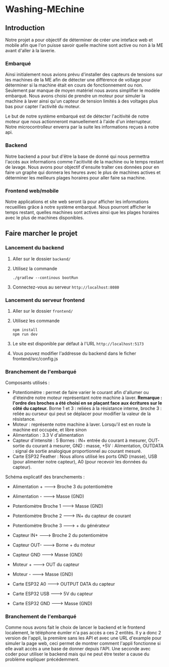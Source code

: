 
# Washing-MEchine

## Introduction

Notre projet a pour objectif de déterminer de créer une inteface web et mobile afin que l'on puisse savoir quelle machine sont active   ou non à la ME avant d'aller à la laverie.

### Embarqué

Ainsi initialement nous avions prévu d'installer des capteurs de tensions sur les machines de la ME afin de détecter une différence de voltage pour déterminer si la machine était en cours de fonctionnement ou non. Seulement par manque de moyen matériel nous avons simplifier le modèle embarqué. Nous avons choisi de prendre un moteur pour simuler la machine à laver ainsi qu'un capteur de tension limités à des voltages plus bas pour capter l'activité du moteur.

Le but de notre système embarqué est de détecter l'acitivité de notre moteur que nous actionneront manuellement à l'aide d'un interrupteur. Notre microcontrolleur enverra par la suite les informations reçues à notre api.
### Backend
Notre backend a pour but d'être la base de donné qui nous permettra l'accès aux informations comme l'acitivité de la machine ou le temps restant de lavage. Nous avons pour objectif d'ensuite traîter ces données pour en faire un graphe qui donnera les heures avec le plus de machines actives et déterminer les meilleurs plages horaires pour aller faire sa machine.

### Frontend web/mobile

Notre applications et site web seront là pour afficher les informations recueillies grâce à notre système embarqué. Nous pourront afficher le temps restant, quelles machines sont actives ainsi que les plages horaires avec le plus de machines disponibles.

## Faire marcher le projet

### Lancement du backend
1. Aller sur le dossier `backend/`
2. Utilisez la commande

    ```
    ./gradlew --continous bootRun
    ```

3. Connectez-vous au serveur `http://localhost:8080`

### Lancement du serveur frontend
1. Aller sur le dossier `frontend/`
2. Utilisez les commande

    ```
    npm install
    npm run dev
    ```
3. Le site est disponible par défaut à l'URL `http://localhost:5173`
4. Vous pouvez modifier l'addresse du backend dans le ficher frontend/src/config.js


### Branchement de l'embarqué

Composants utilisés :
- Potentiomètre : permet de faire varier le courant afin d'allumer ou d'éteindre notre moteur représentant notre machine à laver. **Remarque : l'ordre des broches a été choisi en se plaçant face aux écritures sur le côté du capteur.** Borne 1 et 3 : reliées à la résistance interne, broche 3 : reliée au curseur qui peut se déplacer pour modifier la valeur de la résistance.
- Moteur : représente notre machine à laver. Lorsqu'il est en route la machine est occupée, et libre sinon
- Alimentation : 3.3 V d'alimentation
- Capteur d'intensité : 5 Bornes : IN+ entrée du courant à mesurer, OUT- sortie du courant à mesurer, GND : masse, +5V : Alimentation, OUTDATA : signal de sortie analogique proportionnel au courant mesuré.
- Carte ESP32 Feather : Nous allons utilisé les ports GND (masse), USB (pour alimenter notre capteur), A0 (pour recevoir les données du capteur).

Schéma explicatif des branchements :
* Alimentation + ---> Broche 3 du potentiomètre
* Alimentation - ---> Masse (GND)

* Potentiomètre Broche 1 ---> Masse (GND)
* Potentiomètre Broche 2 ---> IN+ du capteur de courant
* Potentiomètre Broche 3 ---> + du générateur

* Capteur IN+ ---> Broche 2 du potentiomètre
* Capteur OUT- ---> Borne + du moteur
* Capteur GND ---> Masse (GND)

* Moteur + ---> OUT du capteur
* Moteur - ---> Masse (GND)

* Carte ESP32 A0 ---> OUTPUT DATA du capteur
* Carte ESP32 USB ---> 5V du capteur
* Carte ESP32 GND ---> Masse (GND)


### Branchement de l'embarqué

Comme nous avons fait le choix de lancer le backend et le frontend localement, le téléphone éumler n'a pas accès a ces 2 entités. Il y a donc 2 version de l'appli, la première sans les API et avec une URL d'example pour simuler la page web, ceci permet de montrer comment l'appli fonctionne si elle avait accès a une base de donner depuis l'API. Une seconde avec coder pour utiliser le backend mais qui ne peut ëtre tester a cause du problème expliquer précédemment.

